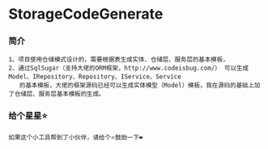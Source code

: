 # StorageCodeGenerate

### 简介
    1、项目使用仓储模式设计的，需要根据表生成实体、仓储层、服务层的基本模板，
    2、通过SqlSugar（支持大佬的ORM框架，http://www.codeisbug.com/） 可以生成Model、IRepository、Repository、IService、Service 
       的基本模板，大佬的框架源码已经可以生成实体模型（Model）模板，我在源码的基础上加了仓储层、服务层基本模板的生成。
    
### 给个星星⭐
    如果这个小工具帮到了小伙伴，请给个⭐鼓励一下❤
    
